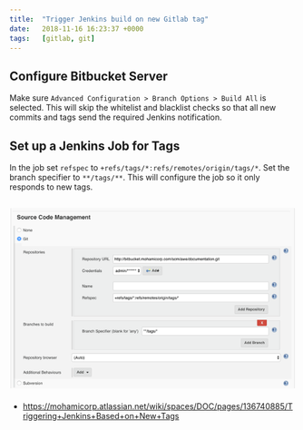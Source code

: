 ```yaml
---
title:  "Trigger Jenkins build on new Gitlab tag"
date:   2018-11-16 16:23:37 +0000
tags:   [gitlab, git]
---
```


## Configure Bitbucket Server
Make sure  `Advanced Configuration > Branch Options > Build All` is selected. This will skip the whitelist and blacklist checks so that all new commits and tags send the required Jenkins notification.

## Set up a Jenkins Job for Tags
In the job set `refspec` to `+refs/tags/*:refs/remotes/origin/tags/*`. Set the branch specifier to `**/tags/**`. This will configure the job so it only responds to new tags.

![](./resources/2018-11-16-trigger-jenkins-on-new-gitlab-tag/jenkins-setting.png)
----
- https://mohamicorp.atlassian.net/wiki/spaces/DOC/pages/136740885/Triggering+Jenkins+Based+on+New+Tags